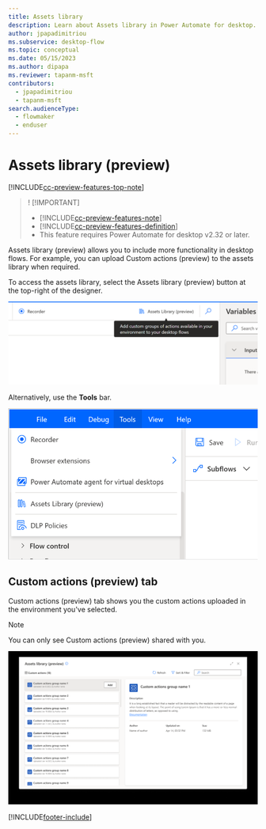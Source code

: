 ```yaml
---
title: Assets library 
description: Learn about Assets library in Power Automate for desktop.
author: jpapadimitriou
ms.subservice: desktop-flow
ms.topic: conceptual
ms.date: 05/15/2023
ms.author: dipapa
ms.reviewer: tapanm-msft
contributors:
  - jpapadimitriou
  - tapanm-msft
search.audienceType: 
  - flowmaker
  - enduser
---
```


# Assets library (preview)

[!INCLUDE[cc-preview-features-top-note](../includes/cc-preview-features-top-note.md)]

> ! [!IMPORTANT]
> - [!INCLUDE[cc-preview-features-note](../includes/cc-preview-features-note.md)]
> - [!INCLUDE[cc-preview-features-definition](../includes/cc-preview-features-definition.md)]
> - This feature requires Power Automate for desktop v2.32 or later.

Assets library (preview) allows you to include more functionality in desktop flows. For example, you can upload Custom actions (preview) to the assets library when required.

To access the assets library, select the Assets library (preview) button at the top-right of the designer.

![Screenshot of the Assets library button](media/assets-library/assets-library-button.png)

Alternatively, use the **Tools** bar.

![Screenshot of the Assets library button under tools](media/assets-library/assets-library-tools.png)

## Custom actions (preview) tab

Custom actions (preview) tab shows you the custom actions uploaded in the environment you've selected.

> [!NOTE]
> You can only see Custom actions (preview) shared with you.

 ![Screenshot of the Custom actions tab in the Assets library](media/assets-library/assets-library-custom-actions.png)
 
[!INCLUDE[footer-include](../includes/footer-banner.md)]
